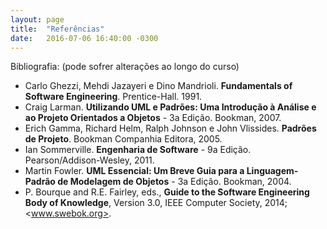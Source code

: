 ```yaml
---
layout: page
title:  "Referências"
date:   2016-07-06 16:40:00 -0300
---
```


Bibliografia: (pode sofrer alterações ao longo do curso)

- Carlo Ghezzi, Mehdi Jazayeri e Dino Mandrioli. **Fundamentals of Software Engineering**. Prentice-Hall. 1991.
- Craig Larman. **Utilizando UML e Padrões: Uma Introdução à Análise e ao Projeto Orientados a Objetos** - 3a Edição. Bookman, 2007.
- Erich Gamma, Richard Helm, Ralph Johnson e John Vlissides. **Padrões de Projeto**. Bookman Companhia Editora, 2005.
- Ian Sommerville. **Engenharia de Software** - 9a Edição. Pearson/Addison-Wesley, 2011.
- Martin Fowler. **UML Essencial: Um Breve Guia para a Linguagem-Padrão de Modelagem de Objetos** - 3a Edição. Bookman, 2004.
- P. Bourque and R.E. Fairley, eds., **Guide to the Software Engineering Body of Knowledge**, Version 3.0, IEEE Computer Society, 2014; <www.swebok.org>.
